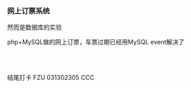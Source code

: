 ### 网上订票系统

然而是数据库的实验

php+MySQL做的网上订票，车票过期已经用MySQL event解决了

<br />
<br />

结尾打卡 FZU 031302305 CCC
